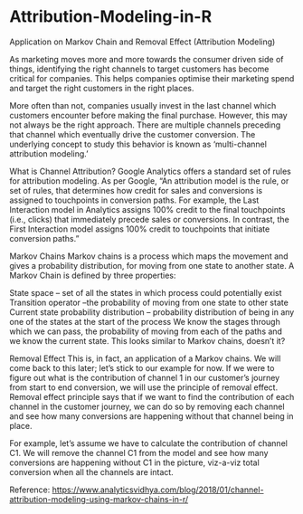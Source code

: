 # Attribution-Modeling-in-R
Application on Markov Chain and Removal Effect (Attribution Modeling)

As marketing moves more and more towards the consumer driven side of things, identifying the right channels to target customers has become critical for companies. This helps companies optimise their marketing spend and target the right customers in the right places.

More often than not, companies usually invest in the last channel which customers encounter before making the final purchase. However, this may not always be the right approach. There are multiple channels preceding that channel which eventually drive the customer conversion. The underlying concept to study this behavior is known as ‘multi-channel attribution modeling.’

What is Channel Attribution?
Google Analytics offers a standard set of rules for attribution modeling. As per Google, “An attribution model is the rule, or set of rules, that determines how credit for sales and conversions is assigned to touchpoints in conversion paths. For example, the Last Interaction model in Analytics assigns 100% credit to the final touchpoints (i.e., clicks) that immediately precede sales or conversions. In contrast, the First Interaction model assigns 100% credit to touchpoints that initiate conversion paths.”

Markov Chains
Markov chains is a process which maps the movement and gives a probability distribution, for moving from one state to another state. A Markov Chain is defined by three properties:

State space – set of all the states in which process could potentially exist
Transition operator –the probability of moving from one state to other state
Current state probability distribution – probability distribution of being in any one of the states at the start of the process
We know the stages through which we can pass, the probability of moving from each of the paths and we know the current state. This looks similar to Markov chains, doesn’t it?

Removal Effect
This is, in fact, an application of a Markov chains. We will come back to this later; let’s stick to our example for now. If we were to figure out what is the contribution of channel 1 in our customer’s journey from start to end conversion, we will use the principle of removal effect. Removal effect principle says that if we want to find the contribution of each channel in the customer journey, we can do so by removing each channel and see how many conversions are happening without that channel being in place.

For example, let’s assume we have to calculate the contribution of channel C1. We will remove the channel C1 from the model and see how many conversions are happening without C1 in the picture, viz-a-viz total conversion when all the channels are intact.

Reference:
https://www.analyticsvidhya.com/blog/2018/01/channel-attribution-modeling-using-markov-chains-in-r/
